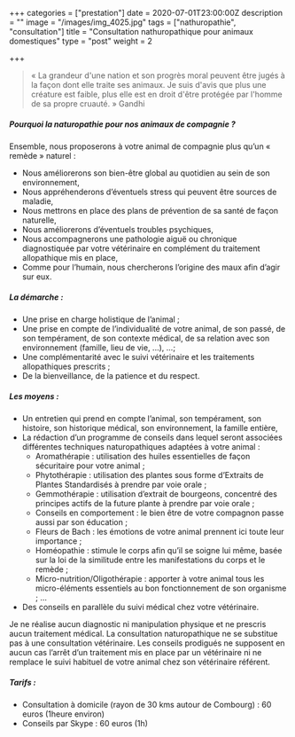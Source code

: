 +++
categories = ["prestation"]
date = 2020-07-01T23:00:00Z
description = ""
image = "/images/img_4025.jpg"
tags = ["nathuropathie", "consultation"]
title = "Consultation nathuropathique pour animaux domestiques"
type = "post"
weight = 2

+++
> « La grandeur d'une nation et son progrès moral peuvent être jugés à la façon dont elle traite ses animaux. Je suis d'avis que plus une créature est faible, plus elle est en droit d'être protégée par l'homme de sa propre cruauté. » Gandhi


##### Pourquoi la naturopathie pour nos animaux de compagnie ?

Ensemble, nous proposerons à votre animal de compagnie plus qu’un « remède » naturel :

* Nous améliorerons son bien-être global au quotidien au sein de son environnement,
* Nous appréhenderons d’éventuels stress qui peuvent être sources de maladie,
* Nous mettrons en place des plans de prévention de sa santé de façon naturelle,
* Nous améliorerons d’éventuels troubles psychiques,
* Nous accompagnerons une pathologie aiguë ou chronique diagnostiquée par votre vétérinaire en complément du traitement allopathique mis en place,
* Comme pour l’humain, nous chercherons l’origine des maux afin d’agir sur eux.

##### La démarche :

* Une prise en charge holistique de l’animal ;
* Une prise en compte de l’individualité de votre animal, de son passé, de son tempérament, de son contexte médical, de sa relation avec son environnement (famille, lieu de vie, ...), ...;
* Une complémentarité avec le suivi vétérinaire et les traitements allopathiques prescrits ;
* De la bienveillance, de la patience et du respect.

##### Les moyens :

* Un entretien qui prend en compte l’animal, son tempérament, son histoire, son historique médical, son environnement, la famille entière,
* La rédaction d’un programme de conseils dans lequel seront associées différentes techniques naturopathiques adaptées à votre animal :
  * Aromathérapie : utilisation des huiles essentielles de façon sécuritaire pour votre animal ;
  * Phytothérapie : utilisation des plantes sous forme d’Extraits de Plantes Standardisés à prendre par voie orale ;
  * Gemmothérapie : utilisation d’extrait de bourgeons, concentré des principes actifs de la future plante à prendre par voie orale ;
  * Conseils en comportement : le bien être de votre compagnon passe aussi par son éducation ;
  * Fleurs de Bach : les émotions de votre animal prennent ici toute leur importance ;
  * Homéopathie : stimule le corps afin qu’il se soigne lui même, basée sur la loi de la similitude entre les manifestations du corps et le remède ;
  * Micro-nutrition/Oligothérapie : apporter à votre animal tous les micro-éléments essentiels au bon fonctionnement de son organisme ; ...
* Des conseils en parallèle du suivi médical chez votre vétérinaire.

Je ne réalise aucun diagnostic ni manipulation physique et ne prescris aucun traitement médical. La consultation naturopathique ne se substitue pas à une consultation vétérinaire. Les conseils prodigués ne supposent en aucun cas l’arrêt d’un traitement mis en place par un vétérinaire ni ne remplace le suivi habituel de votre animal chez son vétérinaire référent.

##### Tarifs :

* Consultation à domicile (rayon de 30 kms autour de Combourg) : 60 euros (1heure environ)
* Conseils par Skype : 60 euros (1h)